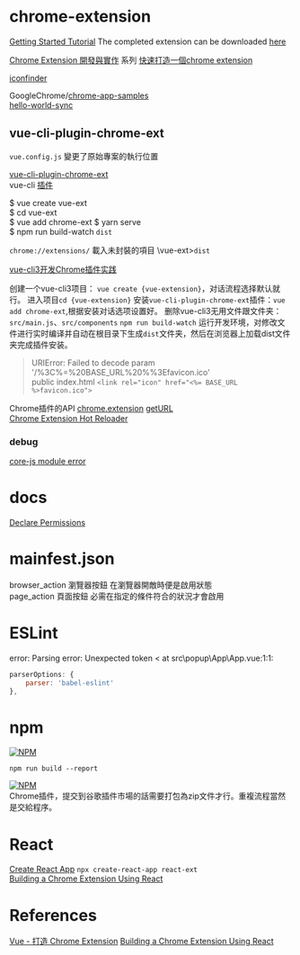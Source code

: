 # chrome-extension

[Getting Started Tutorial](https://developer.chrome.com/extensions/getstarted)
The completed extension can be downloaded [here](https://developer.chrome.com/extensions/examples/tutorials/get_started_complete.zip)


[Chrome Extension 開發與實作](https://ithelp.ithome.com.tw/users/20079450/ironman/1149) 系列
[快速打造一個chrome extension](https://ithelp.ithome.com.tw/articles/10186039)  

[iconfinder](https://www.iconfinder.com)  

GoogleChrome/[chrome-app-samples](https://github.com/GoogleChrome/chrome-app-samples)  
[hello-world-sync](https://github.com/GoogleChrome/chrome-app-samples/tree/master/samples/hello-world-sync)  

## vue-cli-plugin-chrome-ext

`vue.config.js` 變更了原始專案的執行位置  

[vue-cli-plugin-chrome-ext](https://github.com/superoo7/vue-cli-plugin-chrome-ext)  
vue-cli [插件](https://cli.vuejs.org/zh/guide/plugins-and-presets.html#插件)  

$ vue create vue-ext  
$ cd vue-ext  
$ vue add chrome-ext
$ yarn serve  
$ npm run build-watch `dist`  

`chrome://extensions/` 載入未封裝的項目  \vue-ext>`dist`

[vue-cli3开发Chrome插件实践](https://juejin.im/post/5ceca3d96fb9a07eea3252f9)  

创建一个vue-cli3项目： `vue create {vue-extension}`，对话流程选择默认就行。
进入项目`cd {vue-extension}`
安装`vue-cli-plugin-chrome-ext`插件：`vue add chrome-ext`,根据安装对话选项设置好。
删除vue-cli3无用文件跟文件夹：`src/main.js`、`src/components`
`npm run build-watch` 运行开发环境，对修改文件进行实时编译并自动在根目录下生成`dist`文件夹，然后在浏览器上加载dist文件夹完成插件安装。

> URIError: Failed to decode param '/%3C%=%20BASE_URL%20%%3Efavicon.ico'  
public index.html  `<link rel="icon" href="<%= BASE_URL %>favicon.ico">`  

Chrome插件的API 
[chrome.extension](https://developer.chrome.com/extensions/extension) [getURL](https://developer.chrome.com/extensions/extension#method-getURL)  
[Chrome Extension Hot Reloader](https://github.com/xpl/crx-hotreload)  

### debug

[core-js module error](https://github.com/vuejs/vue-cli/issues/3678)  

# docs

[Declare Permissions](https://developer.chrome.com/extensions/declare_permissions)  

# mainfest.json 
browser_action 瀏覽器按鈕 在瀏覽器開敵時便是啟用狀態  
page_action 頁面按鈕  必需在指定的條件符合的狀況才會啟用  

# ESLint

error: Parsing error: Unexpected token < at src\popup\App\App.vue:1:1:

```js
parserOptions: {
    parser: 'babel-eslint'
},
```
# npm

[![NPM](https://nodei.co/npm/webpack-bundle-analyzer.png?downloads=true&stars=true)](https://nodei.co/npm/webpack-bundle-analyzer/)  

`npm run build --report`  

[![NPM](https://nodei.co/npm/zip-webpack-plugin.png?downloads=true&stars=true)](https://nodei.co/npm/zip-webpack-plugin/)  
Chrome插件，提交到谷歌插件市場的話需要打包為zip文件才行。重複流程當然是交給程序。

# React 

[Create React App](https://zh-hant.reactjs.org/docs/create-a-new-react-app.html)
`npx create-react-app react-ext`  
[Building a Chrome Extension Using React](https://medium.com/@gilfink/building-a-chrome-extension-using-react-c5bfe45aaf36)  

# References

[Vue - 打造 Chrome Extension](https://dotblogs.com.tw/brian90191/2019/06/20/154311)
[Building a Chrome Extension Using React](https://medium.com/@gilfink/building-a-chrome-extension-using-react-c5bfe45aaf36)  
